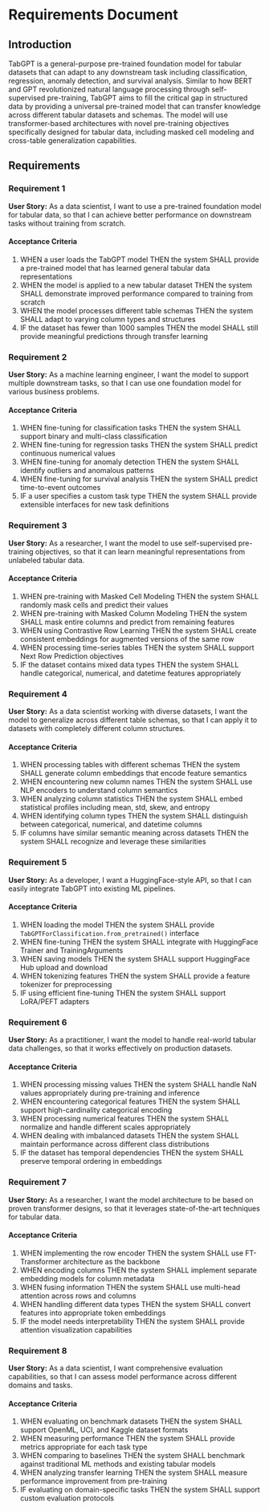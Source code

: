 # Requirements Document

## Introduction

TabGPT is a general-purpose pre-trained foundation model for tabular datasets that can adapt to any downstream task including classification, regression, anomaly detection, and survival analysis. Similar to how BERT and GPT revolutionized natural language processing through self-supervised pre-training, TabGPT aims to fill the critical gap in structured data by providing a universal pre-trained model that can transfer knowledge across different tabular datasets and schemas. The model will use transformer-based architectures with novel pre-training objectives specifically designed for tabular data, including masked cell modeling and cross-table generalization capabilities.

## Requirements

### Requirement 1

**User Story:** As a data scientist, I want to use a pre-trained foundation model for tabular data, so that I can achieve better performance on downstream tasks without training from scratch.

#### Acceptance Criteria

1. WHEN a user loads the TabGPT model THEN the system SHALL provide a pre-trained model that has learned general tabular data representations
2. WHEN the model is applied to a new tabular dataset THEN the system SHALL demonstrate improved performance compared to training from scratch
3. WHEN the model processes different table schemas THEN the system SHALL adapt to varying column types and structures
4. IF the dataset has fewer than 1000 samples THEN the model SHALL still provide meaningful predictions through transfer learning

### Requirement 2

**User Story:** As a machine learning engineer, I want the model to support multiple downstream tasks, so that I can use one foundation model for various business problems.

#### Acceptance Criteria

1. WHEN fine-tuning for classification tasks THEN the system SHALL support binary and multi-class classification
2. WHEN fine-tuning for regression tasks THEN the system SHALL predict continuous numerical values
3. WHEN fine-tuning for anomaly detection THEN the system SHALL identify outliers and anomalous patterns
4. WHEN fine-tuning for survival analysis THEN the system SHALL predict time-to-event outcomes
5. IF a user specifies a custom task type THEN the system SHALL provide extensible interfaces for new task definitions

### Requirement 3

**User Story:** As a researcher, I want the model to use self-supervised pre-training objectives, so that it can learn meaningful representations from unlabeled tabular data.

#### Acceptance Criteria

1. WHEN pre-training with Masked Cell Modeling THEN the system SHALL randomly mask cells and predict their values
2. WHEN pre-training with Masked Column Modeling THEN the system SHALL mask entire columns and predict from remaining features
3. WHEN using Contrastive Row Learning THEN the system SHALL create consistent embeddings for augmented versions of the same row
4. WHEN processing time-series tables THEN the system SHALL support Next Row Prediction objectives
5. IF the dataset contains mixed data types THEN the system SHALL handle categorical, numerical, and datetime features appropriately

### Requirement 4

**User Story:** As a data scientist working with diverse datasets, I want the model to generalize across different table schemas, so that I can apply it to datasets with completely different column structures.

#### Acceptance Criteria

1. WHEN processing tables with different schemas THEN the system SHALL generate column embeddings that encode feature semantics
2. WHEN encountering new column names THEN the system SHALL use NLP encoders to understand column semantics
3. WHEN analyzing column statistics THEN the system SHALL embed statistical profiles including mean, std, skew, and entropy
4. WHEN identifying column types THEN the system SHALL distinguish between categorical, numerical, and datetime columns
5. IF columns have similar semantic meaning across datasets THEN the system SHALL recognize and leverage these similarities

### Requirement 5

**User Story:** As a developer, I want a HuggingFace-style API, so that I can easily integrate TabGPT into existing ML pipelines.

#### Acceptance Criteria

1. WHEN loading the model THEN the system SHALL provide `TabGPTForClassification.from_pretrained()` interface
2. WHEN fine-tuning THEN the system SHALL integrate with HuggingFace Trainer and TrainingArguments
3. WHEN saving models THEN the system SHALL support HuggingFace Hub upload and download
4. WHEN tokenizing features THEN the system SHALL provide a feature tokenizer for preprocessing
5. IF using efficient fine-tuning THEN the system SHALL support LoRA/PEFT adapters

### Requirement 6

**User Story:** As a practitioner, I want the model to handle real-world tabular data challenges, so that it works effectively on production datasets.

#### Acceptance Criteria

1. WHEN processing missing values THEN the system SHALL handle NaN values appropriately during pre-training and inference
2. WHEN encountering categorical features THEN the system SHALL support high-cardinality categorical encoding
3. WHEN processing numerical features THEN the system SHALL normalize and handle different scales appropriately
4. WHEN dealing with imbalanced datasets THEN the system SHALL maintain performance across different class distributions
5. IF the dataset has temporal dependencies THEN the system SHALL preserve temporal ordering in embeddings

### Requirement 7

**User Story:** As a researcher, I want the model architecture to be based on proven transformer designs, so that it leverages state-of-the-art techniques for tabular data.

#### Acceptance Criteria

1. WHEN implementing the row encoder THEN the system SHALL use FT-Transformer architecture as the backbone
2. WHEN encoding columns THEN the system SHALL implement separate embedding models for column metadata
3. WHEN fusing information THEN the system SHALL use multi-head attention across rows and columns
4. WHEN handling different data types THEN the system SHALL convert features into appropriate token embeddings
5. IF the model needs interpretability THEN the system SHALL provide attention visualization capabilities

### Requirement 8

**User Story:** As a data scientist, I want comprehensive evaluation capabilities, so that I can assess model performance across different domains and tasks.

#### Acceptance Criteria

1. WHEN evaluating on benchmark datasets THEN the system SHALL support OpenML, UCI, and Kaggle dataset formats
2. WHEN measuring performance THEN the system SHALL provide metrics appropriate for each task type
3. WHEN comparing to baselines THEN the system SHALL benchmark against traditional ML methods and existing tabular models
4. WHEN analyzing transfer learning THEN the system SHALL measure performance improvement from pre-training
5. IF evaluating on domain-specific tasks THEN the system SHALL support custom evaluation protocols